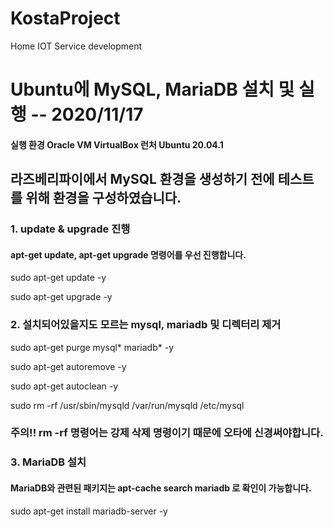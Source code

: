 # KostaProject
Home IOT Service development

# Ubuntu에 MySQL, MariaDB 설치 및 실행 -- 2020/11/17

#### 실행 환경 Oracle VM VirtualBox 런처 Ubuntu 20.04.1

## 라즈베리파이에서 MySQL 환경을 생성하기 전에 테스트를 위해 환경을 구성하였습니다.

### 1. update & upgrade 진행
#### apt-get update, apt-get upgrade 명령어를 우선 진행합니다.

  sudo apt-get update -y
  
  sudo apt-get upgrade -y
  
### 2. 설치되어있을지도 모르는 mysql, mariadb 및 디렉터리 제거

  sudo apt-get purge mysql* mariadb* -y
  
  sudo apt-get autoremove -y
  
  sudo apt-get autoclean -y
  
  sudo rm -rf /usr/sbin/mysqld /var/run/mysqld /etc/mysql
  
### 주의!! rm -rf 명령어는 강제 삭제 명령이기 때문에 오타에 신경써야합니다.

### 3. MariaDB 설치
#### MariaDB와 관련된 패키지는 apt-cache search mariadb 로 확인이 가능합니다.

  sudo apt-get install mariadb-server -y

